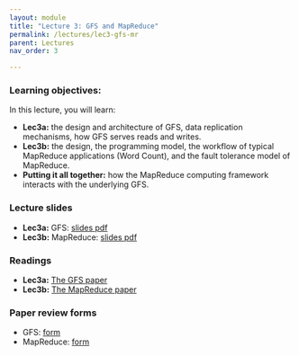 ```yaml
---
layout: module
title: "Lecture 3: GFS and MapReduce"
permalink: /lectures/lec3-gfs-mr
parent: Lectures
nav_order: 3

---
```

### Learning objectives:

In this lecture, you will learn:

* **Lec3a:** the design and architecture of GFS, data replication mechanisms, how GFS serves reads and writes.
* **Lec3b:** the design, the programming model, the workflow of typical MapReduce applications (Word Count), and the fault tolerance model of MapReduce.
* **Putting it all together:** how the MapReduce computing framework interacts with the underlying GFS. 


### Lecture slides

* **Lec3a:** GFS: [slides pdf]()
* **Lec3b:** MapReduce: [slides pdf]()


### Readings

* **Lec3a:** [The GFS paper](https://static.googleusercontent.com/media/research.google.com/en//archive/gfs-sosp2003.pdf)
* **Lec3b:** [The MapReduce paper](https://www.usenix.org/conference/osdi-04/mapreduce-simplified-data-processing-large-clusters)



### Paper review forms

* GFS: [form](https://edstem.org/us/courses/32938/discussion/2495447)
* MapReduce: [form](https://edstem.org/us/courses/32938/discussion/2499829)
